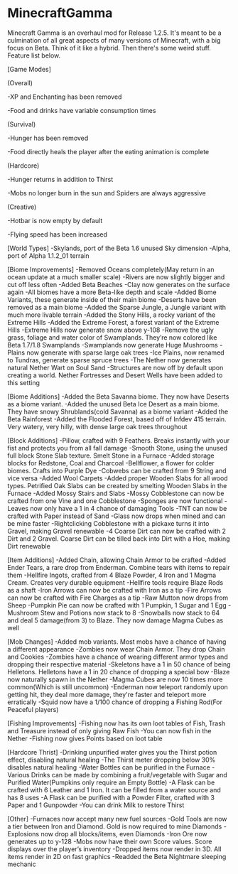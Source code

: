 # MinecraftGamma

Minecraft Gamma is an overhaul mod for Release 1.2.5. It's meant to be a culmination of all great aspects of many versions of Minecraft, with a big focus on Beta. Think of it like a hybrid. Then there's some weird stuff. Feature list below. 

[Game Modes]

(Overall)

-XP and Enchanting has been removed

-Food and drinks have variable consumption times 


(Survival)

-Hunger has been removed

-Food directly heals the player after the eating animation is complete


(Hardcore)

-Hunger returns in addition to Thirst 

-Mobs no longer burn in the sun and Spiders are always aggressive


(Creative)

-Hotbar is now empty by default 

-Flying speed has been increased 



[World Types]
-Skylands, port of the Beta 1.6 unused Sky dimension
-Alpha, port of Alpha 1.1.2_01 terrain 


[Biome Improvements]
-Removed Oceans completely(May return in an ocean update at a much smaller scale)
-Rivers are now slightly bigger and cut off less often 
-Added Beta Beaches
-Clay now generates on the surface again
-All biomes have a more Beta-like depth and scale
-Added Biome Variants, these generate inside of their main biome
-Deserts have been removed as a main biome
-Added the Sparse Jungle, a Jungle variant with much more livable terrain
-Added the Stony Hills, a rocky variant of the Extreme Hills
-Added the Extreme Forest, a forest variant of the Extreme Hills 
-Extreme Hills now generate snow above y-108
-Remove the ugly grass, foliage and water color of Swamplands. They’re now colored like Beta 1.7/1.8 Swamplands
-Swamplands now generate Huge Mushrooms
-Plains now generate with sparse large oak trees
-Ice Plains, now renamed to Tundras, generate sparse spruce trees
-The Nether now generates natural Nether Wart on Soul Sand
-Structures are now off by default upon creating a world. Nether Fortresses and Desert Wells have been added to this setting


[Biome Additions]
-Added the Beta Savanna biome. They now have Deserts as a biome variant. 
-Added the unused Beta Ice Desert as a main biome. They have snowy Shrublands(cold Savanna) as a biome variant 
-Added the Beta Rainforest
-Added the Flooded Forest, based off of Infdev 415 terrain. Very watery, very hilly, with dense large oak trees throughout


[Block Additions]
-Pillow, crafted with 9 Feathers. Breaks instantly with your fist and protects you from all fall damage
-Smooth Stone, using the unused full block Stone Slab texture. Smelt Stone in a Furnace
-Added storage blocks for Redstone, Coal and Charcoal
-Bellflower, a flower for colder biomes. Crafts into Purple Dye
-Cobwebs can be crafted from 9 String and vice versa
-Added Wool Carpets
-Added proper Wooden Slabs for all wood types. Petrified Oak Slabs can be created by smelting Wooden Slabs in the Furnace
-Added Mossy Stairs and Slabs
-Mossy Cobblestone can now be crafted from one Vine and one Cobblestone
-Sponges are now functional
-Leaves now only have a 1 in 4 chance of damaging Tools
-TNT can now be crafted with Paper instead of Sand
-Glass now drops when mined and can be mine faster
-Rightclicking Cobblestone with a pickaxe turns it into Gravel, making Gravel renewable
-4 Coarse Dirt can now be crafted with 2 Dirt and 2 Gravel. Coarse Dirt can be tilled back into Dirt with a Hoe, making Dirt renewable


[Item Additions]
-Added Chain, allowing Chain Armor to be crafted
-Added Ender Tears, a rare drop from Enderman. Combine tears with items to repair them
-Hellfire Ingots, crafted from 4 Blaze Powder, 4 Iron and 1 Magma Cream. Creates very durable equipment
-Hellfire tools require Blaze Rods as a shaft
-Iron Arrows can now be crafted with Iron as a tip
-Fire Arrows can now be crafted with Fire Charges as a tip
-Raw Mutton now drops from Sheep 
-Pumpkin Pie can now be crafted with 1 Pumpkin, 1 Sugar and 1 Egg
-Mushroom Stew and Potions now stack to 8
-Snowballs now stack to 64 and deal 5 damage(from 3) to Blaze. They now damage Magma Cubes as well


[Mob Changes]
-Added mob variants. Most mobs have a chance of having a different appearance 
-Zombies now wear Chain Armor. They drop Chain and Cookies
-Zombies have a chance of wearing different armor types and dropping their respective material 
-Skeletons have a 1 in 50 chance of being Helletons. Helletons have a 1 in 20 chance of dropping a special bow
-Blaze now naturally spawn in the Nether
-Magma Cubes are now 10 times more common(Which is still uncommon)
-Enderman now teleport randomly upon getting hit, they deal more damage, they're faster and teleport more erratically
-Squid now have a 1/100 chance of dropping a Fishing Rod(For Peaceful players)


[Fishing Improvements]
-Fishing now has its own loot tables of Fish, Trash and Treasure instead of only giving Raw Fish
-You can now fish in the Nether 
-Fishing now gives Points based on loot table 


[Hardcore Thrist]
-Drinking unpurified water gives you the Thirst potion effect, disabling natural healing
-The Thirst meter dropping below 30% disables natural healing 
-Water Bottles can be purified in the Furnace
-Various Drinks can be made by combining a fruit/vegetable with Sugar and Purified Water(Pumpkins only require an Empty Bottle)
-A Flask can be crafted with 6 Leather and 1 Iron. It can be filled from a water source and has 8 uses
-A Flask can be purified with a Powder Filter, crafted with 3 Paper and 1 Gunpowder
-You can drink Milk to restore Thirst


[Other]
-Furnaces now accept many new fuel sources
-Gold Tools are now a tier between Iron and Diamond. Gold is now required to mine Diamonds
-Explosions now drop all blocks/items, even Diamonds
-Iron Ore now generates up to y-128
-Mobs now have their own Score values. Score displays over the player’s inventory
-Dropped items now render in 3D. All items render in 2D on fast graphics
-Readded the Beta Nightmare sleeping mechanic
